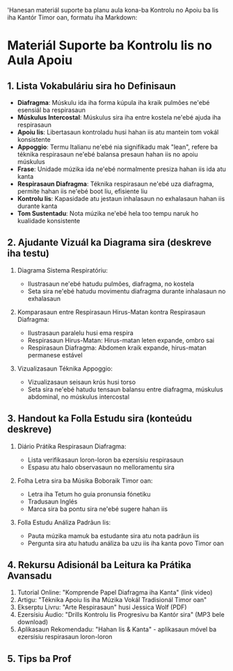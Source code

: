 'Hanesan materiál suporte ba planu aula kona-ba Kontrolu no Apoiu ba Iis iha Kantór Timor oan, formatu iha Markdown:

# Materiál Suporte ba Kontrolu Iis no Aula Apoiu

## 1. Lista Vokabuláriu sira ho Definisaun

- **Diafragma**: Múskulu ida iha forma kúpula iha kraik pulmões ne'ebé esensiál ba respirasaun
- **Múskulus Intercostal**: Múskulus sira iha entre kostela ne'ebé ajuda iha respirasaun
- **Apoiu Iis**: Libertasaun kontroladu husi hahan iis atu mantein tom vokál konsistente
- **Appoggio**: Termu Italianu ne'ebé nia signifikadu mak "lean", refere ba téknika respirasaun ne'ebé balansa presaun hahan iis no apoiu múskulus
- **Frase**: Unidade múzika ida ne'ebé normalmente presiza hahan iis ida atu kanta
- **Respirasaun Diafragma**: Téknika respirasaun ne'ebé uza diafragma, permite hahan iis ne'ebé boot liu, efisiente liu
- **Kontrolu Iis**: Kapasidade atu jestaun inhalasaun no exhalasaun hahan iis durante kanta
- **Tom Sustentadu**: Nota múzika ne'ebé hela too tempu naruk ho kualidade konsistente

## 2. Ajudante Vizuál ka Diagrama sira (deskreve iha testu)

1. Diagrama Sistema Respiratóriu:
   - Ilustrasaun ne'ebé hatudu pulmões, diafragma, no kostela
   - Seta sira ne'ebé hatudu movimentu diafragma durante inhalasaun no exhalasaun

2. Komparasaun entre Respirasaun Hirus-Matan kontra Respirasaun Diafragma:
   - Ilustrasaun paralelu husi ema respira
   - Respirasaun Hirus-Matan: Hirus-matan leten expande, ombro sai
   - Respirasaun Diafragma: Abdomen kraik expande, hirus-matan permanese estável

3. Vizualizasaun Téknika Appoggio:
   - Vizualizasaun seisaun krús husi torso
   - Seta sira ne'ebé hatudu tensaun balansu entre diafragma, múskulus abdominal, no múskulus intercostal

## 3. Handout ka Folla Estudu sira (konteúdu deskreve)

1. Diário Prátika Respirasaun Diafragma:
   - Lista verifikasaun loron-loron ba ezersísiu respirasaun
   - Espasu atu halo observasaun no melloramentu sira

2. Folha Letra sira ba Músika Boboraik Timor oan:
   - Letra iha Tetum ho guia pronunsia fónetiku
   - Tradusaun Inglés
   - Marca sira ba pontu sira ne'ebé sugere hahan iis

3. Folla Estudu Análiza Padrãun Iis:
   - Pauta múzika mamuk ba estudante sira atu nota padrãun iis
   - Pergunta sira atu hatudu análiza ba uzu iis iha kanta povo Timor oan

## 4. Rekursu Adisionál ba Leitura ka Prátika Avansadu

1. Tutorial Online: "Komprende Papel Diafragma iha Kanta" (link video)
2. Artigu: "Téknika Apoiu Iis iha Múzika Vokál Tradisionál Timor oan"
3. Ekserptu Livru: "Arte Respirasaun" husi Jessica Wolf (PDF)
4. Ezersísiu Áudio: "Drills Kontrolu Iis Progresivu ba Kantór sira" (MP3 bele download)
5. Aplikasaun Rekomendadu: "Hahan Iis & Kanta" - aplikasaun móvel ba ezersísiu respirasaun loron-loron

## 5. Tips ba Prof